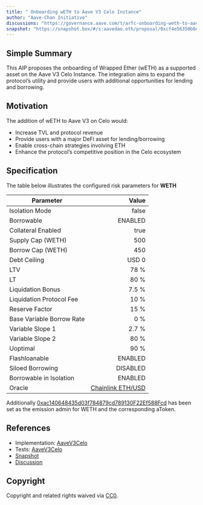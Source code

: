 ```yaml
---
title: " Onboarding wETH to Aave V3 Celo Instance"
author: "Aave-Chan Initiative"
discussions: "https://governance.aave.com/t/arfc-onboarding-weth-to-aave-v3-celo-instance/21750"
snapshot: "https://snapshot.box/#/s:aavedao.eth/proposal/0xcf4e56350b6dc4615f4206a02d41c8f5958bc9a71594bed975e2657c9bc0b9b8"
---
```


## Simple Summary

This AIP proposes the onboarding of Wrapped Ether (wETH) as a supported asset on the Aave V3 Celo Instance. The integration aims to expand the protocol’s utility and provide users with additional opportunities for lending and borrowing.

## Motivation

The addition of wETH to Aave V3 on Celo would:

- Increase TVL and protocol revenue
- Provide users with a major DeFi asset for lending/borrowing
- Enable cross-chain strategies involving ETH
- Enhance the protocol’s competitive position in the Celo ecosystem

## Specification

The table below illustrates the configured risk parameters for **WETH**

| Parameter                 |                                                                                      Value |
| ------------------------- | -----------------------------------------------------------------------------------------: |
| Isolation Mode            |                                                                                      false |
| Borrowable                |                                                                                    ENABLED |
| Collateral Enabled        |                                                                                       true |
| Supply Cap (WETH)         |                                                                                        500 |
| Borrow Cap (WETH)         |                                                                                        450 |
| Debt Ceiling              |                                                                                      USD 0 |
| LTV                       |                                                                                       78 % |
| LT                        |                                                                                       80 % |
| Liquidation Bonus         |                                                                                      7.5 % |
| Liquidation Protocol Fee  |                                                                                       10 % |
| Reserve Factor            |                                                                                       15 % |
| Base Variable Borrow Rate |                                                                                        0 % |
| Variable Slope 1          |                                                                                      2.7 % |
| Variable Slope 2          |                                                                                       80 % |
| Uoptimal                  |                                                                                       90 % |
| Flashloanable             |                                                                                    ENABLED |
| Siloed Borrowing          |                                                                                   DISABLED |
| Borrowable in Isolation   |                                                                                    ENABLED |
| Oracle                    | [Chainlink ETH/USD](https://celocan.io/address/0x1FcD30A73D67639c1cD89ff5746E7585731c083B) |

Additionally [0xac140648435d03f784879cd789130F22Ef588Fcd](https://celoscan.io/address/0xac140648435d03f784879cd789130F22Ef588Fcd) has been set as the emission admin for WETH and the corresponding aToken.

## References

- Implementation: [AaveV3Celo](https://github.com/bgd-labs/aave-proposals-v3/blob/main/src/20250515_AaveV3Celo_OnboardingWETHToAaveV3CeloInstance/AaveV3Celo_OnboardingWETHToAaveV3CeloInstance_20250515.sol)
- Tests: [AaveV3Celo](https://github.com/bgd-labs/aave-proposals-v3/blob/main/src/20250515_AaveV3Celo_OnboardingWETHToAaveV3CeloInstance/AaveV3Celo_OnboardingWETHToAaveV3CeloInstance_20250515.t.sol)
- [Snapshot](https://snapshot.box/#/s:aavedao.eth/proposal/0xcf4e56350b6dc4615f4206a02d41c8f5958bc9a71594bed975e2657c9bc0b9b8)
- [Discussion](https://governance.aave.com/t/arfc-onboarding-weth-to-aave-v3-celo-instance/21750)

## Copyright

Copyright and related rights waived via [CC0](https://creativecommons.org/publicdomain/zero/1.0/).
